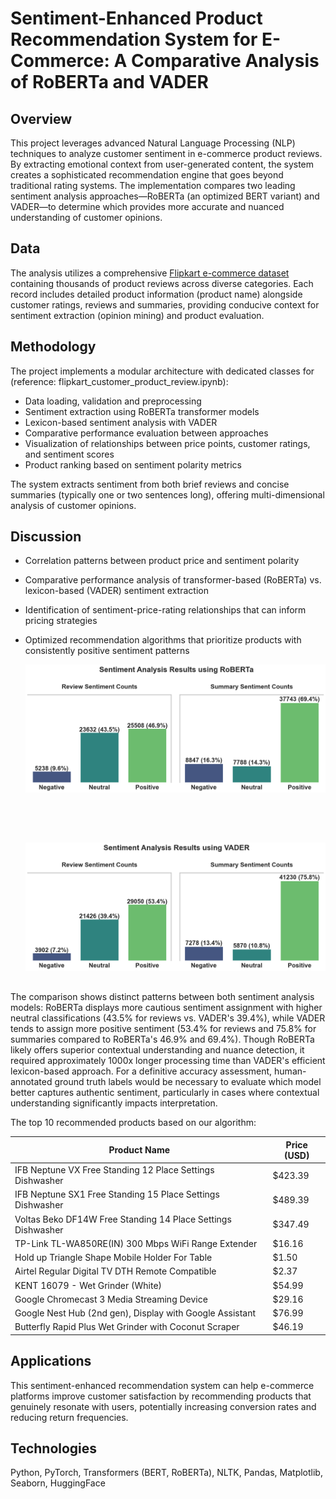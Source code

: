 # Sentiment-Enhanced Product Recommendation System for E-Commerce: A Comparative Analysis of RoBERTa and VADER

## Overview

This project leverages advanced Natural Language Processing (NLP) techniques to analyze customer sentiment in e-commerce product reviews. By extracting emotional context from user-generated content, the system creates a sophisticated recommendation engine that goes beyond traditional rating systems. The implementation compares two leading sentiment analysis approaches—RoBERTa (an optimized BERT variant) and VADER—to determine which provides more accurate and nuanced understanding of customer opinions.

## Data

The analysis utilizes a comprehensive [Flipkart e-commerce dataset](https://www.kaggle.com/datasets/mansithummar67/flipkart-product-review-dataset/data) containing thousands of product reviews across diverse categories. Each record includes detailed product information (product name) alongside customer ratings, reviews and summaries, providing conducive context for sentiment extraction (opinion mining) and product evaluation.

## Methodology

The project implements a modular architecture with dedicated classes for (reference: flipkart_customer_product_review.ipynb):
- Data loading, validation and preprocessing
- Sentiment extraction using RoBERTa transformer models
- Lexicon-based sentiment analysis with VADER
- Comparative performance evaluation between approaches
- Visualization of relationships between price points, customer ratings, and sentiment scores
- Product ranking based on sentiment polarity metrics

The system extracts sentiment from both brief reviews and concise summaries (typically one or two sentences long), offering multi-dimensional analysis of customer opinions.

## Discussion

- Correlation patterns between product price and sentiment polarity
- Comparative performance analysis of transformer-based (RoBERTa) vs. lexicon-based (VADER) sentiment extraction
- Identification of sentiment-price-rating relationships that can inform pricing strategies
- Optimized recommendation algorithms that prioritize products with consistently positive sentiment patterns

  <div style="display: flex; flex-direction: column; gap: 30px; margin-bottom: 30px;">
  <div>
    <figure style="margin: 0; padding: 0; display: flex; flex-direction: column; align-items: center;">
      <a href="https://github.com/newking9088/product_recommendation_nlp_roberta_vader/blob/main/roberta_sentiment_analysis.png" target="_blank">
        <img src="https://github.com/newking9088/product_recommendation_nlp_roberta_vader/blob/main/roberta_sentiment_analysis.png" 
             alt="RoBERTa Sentiment Analysis Results" 
             style="width: 100%; max-width: 800px; height: auto;">
      </a>
    </figure>
  </div>

  <br>
  <div>
    <figure style="margin: 0; padding: 0; display: flex; flex-direction: column; align-items: center;">
      <a href="https://github.com/newking9088/product_recommendation_nlp_roberta_vader/blob/main/vader_sentiment_analysis.png" target="_blank">
        <img src="https://github.com/newking9088/product_recommendation_nlp_roberta_vader/blob/main/vader_sentiment_analysis.png" 
             alt="VADER Sentiment Analysis Results" 
             style="width: 100%; max-width: 800px; height: auto;">
      </a>
  </div>
</div>

The comparison shows distinct patterns between both sentiment analysis models: RoBERTa displays more cautious sentiment assignment with higher neutral classifications (43.5% for reviews vs. VADER's 39.4%), while VADER tends to assign more positive sentiment (53.4% for reviews and 75.8% for summaries compared to RoBERTa's 46.9% and 69.4%). Though RoBERTa likely offers superior contextual understanding and nuance detection, it required approximately 1000x longer processing time than VADER's efficient lexicon-based approach. For a definitive accuracy assessment, human-annotated ground truth labels would be necessary to evaluate which model better captures authentic sentiment, particularly in cases where contextual understanding significantly impacts interpretation.

The top 10 recommended products based on our algorithm:

| Product Name | Price (USD) |
|-------------|----------|
| IFB Neptune VX Free Standing 12 Place Settings Dishwasher | $423.39 |
| IFB Neptune SX1 Free Standing 15 Place Settings Dishwasher | $489.39 |
| Voltas Beko DF14W Free Standing 14 Place Settings Dishwasher | $347.49 |
| TP-Link TL-WA850RE(IN) 300 Mbps WiFi Range Extender | $16.16 |
| Hold up Triangle Shape Mobile Holder For Table | $1.50 |
| Airtel Regular Digital TV DTH Remote Compatible | $2.37 |
| KENT 16079 - Wet Grinder (White) | $54.99 |
| Google Chromecast 3 Media Streaming Device | $29.16 |
| Google Nest Hub (2nd gen), Display with Google Assistant | $76.99 |
| Butterfly Rapid Plus Wet Grinder with Coconut Scraper | $46.19 |

## Applications
This sentiment-enhanced recommendation system can help e-commerce platforms improve customer satisfaction by recommending products that genuinely resonate with users, potentially increasing conversion rates and reducing return frequencies.

## Technologies
Python, PyTorch, Transformers (BERT, RoBERTa), NLTK, Pandas, Matplotlib, Seaborn, HuggingFace

